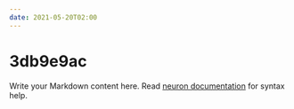 ```yaml
---
date: 2021-05-20T02:00
---
```


# 3db9e9ac

Write your Markdown content here. Read [neuron documentation](https://neuron.zettel.page/2011404.html) for syntax help.


